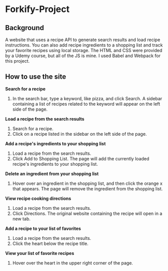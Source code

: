 # Forkify-Project
## Background
A website that uses a recipe API to generate search results and load recipe instructions. You can also add recipe ingredients to a shopping list and track your favorite recipes using local storage. The HTML and CSS were provided by a Udemy course, but all of the JS is mine. I used Babel and Webpack for this project.

## How to use the site
<b>Search for a recipe</b>
1. In the search bar, type a keyword, like pizza, and click Search. A sidebar containing a list of recipes related to the keyword will appear on the left side of the page.

<b>Load a recipe from the search results</b>
1. Search for a recipe.
2. Click on a recipe listed in the sidebar on the left side of the page.

<b>Add a recipe's ingredients to your shopping list</b>
1. Load a recipe from the search results.
2. Click Add to Shopping List. The page will add the currently loaded recipe's ingredients to your shopping list.

<b>Delete an ingredient from your shopping list</b>
1. Hover over an ingredient in the shopping list, and then click the orange x that appears. The page will remove the ingredient from the shopping list.

<b>View recipe cooking directions</b>
1. Load a recipe from the search results.
2. Click Directions. The original website containing the recipe will open in a new tab.

<b>Add a recipe to your list of favorites</b>
1. Load a recipe from the search results.
2. Click the heart below the recipe title.

<b>View your list of favorite recipes</b>
1. Hover over the heart in the upper right corner of the page.
